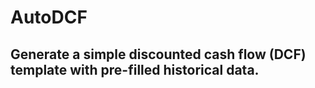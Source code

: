 # AutoDCF

## Generate a simple discounted cash flow (DCF) template with pre-filled historical data. 
